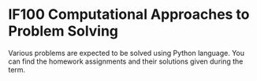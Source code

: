 # IF100 Computational Approaches to Problem Solving

Various problems are expected to be solved using Python language. You can find the homework assignments and their solutions given during the term. 
